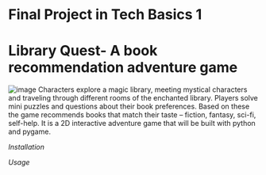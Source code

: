 # Final Project in Tech Basics 1
# Library Quest- A book recommendation adventure game

![image](https://github.com/user-attachments/assets/d02297a8-7bf5-42ea-acdd-efe194964ded)
Characters explore a magic library, meeting mystical characters and traveling through different rooms of the enchanted library. 
Players solve mini puzzles and questions about their book preferences. 
Based on these the game recommends books that match their taste – fiction, fantasy, sci-fi, self-help. 
It is a 2D interactive adventure game that will be built with python and pygame. 

_Installation_

_Usage_


